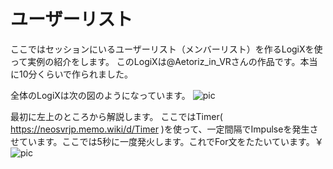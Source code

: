 # ユーザーリスト

ここではセッションにいるユーザーリスト（メンバーリスト）を作るLogiXを使って実例の紹介をします。
このLogiXは@Aetoriz_in_VRさんの作品です。本当に10分くらいで作られました。

全体のLogiXは次の図のようになっています。
![pic](https://pbs.twimg.com/media/ETZimUfUcAE1Qot?format=jpg&name=large "pic")

最初に左上のところから解説します。
ここではTimer( https://neosvrjp.memo.wiki/d/Timer )を使って、一定間隔でImpulseを発生させています。ここでは5秒に一度発火します。これでFor文をたたいています。￥
![pic](https://pbs.twimg.com/media/ETeVCl_UUAQBHXn?format=png&name=small "pic")
